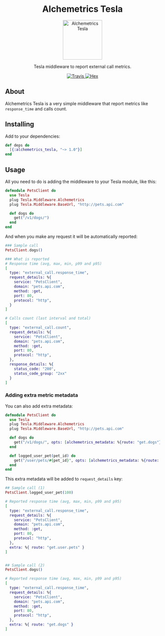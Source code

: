 <h1 align="center">Alchemetrics Tesla</h1>

<p align="center">
  <img alt="Alchemetrics Tesla" src="https://github.com/globocom/alchemetrics_tesla/blob/master/assets/alchemetrics_tesla.png?raw=true" width="128">
</p>

<p align="center">
  Tesla middleware to report external call metrics.
</p>

<p align="center">
  <a href="https://travis-ci.org/globocom/alchemetrics_tesla">
    <img alt="Travis" src="https://travis-ci.org/globocom/alchemetrics_tesla.svg">
  </a>
  <a href="https://hex.pm/packages/alchemetrics_tesla">
    <img alt="Hex" src="https://img.shields.io/hexpm/dt/alchemetrics_tesla.svg">
  </a>
</p>

## About
Alchemetrics Tesla is a very simple middleware that report metrics like `response_time` and calls count.


## Installing
Add to your dependencies:
```elixir
def deps do
  [{:alchemetrics_tesla, "~> 1.0"}]
end
```

## Usage
All you need to do is adding the middleware to your Tesla module, like this:

```elixir
defmodule PetsClient do
  use Tesla
  plug Tesla.Middleware.Alchemetrics
  plug Tesla.Middleware.BaseUrl, "http://pets.api.com"

  def dogs do
    get("/v1/dogs/")
  end
end
```

And when you make any request it will be automatically reported:
```elixir
### Sample call
PetsClient.dogs()

### What is reported
# Response time (avg, max, min, p99 and p95)
[
  type: "external_call.response_time",
  request_details: %{
    service: "PetsClient",
    domain: "pets.api.com",
    method: :get,
    port: 80,
    protocol: "http",
  }
]

# Calls count (last interval and total)
[
  type: "external_call.count",
  request_details: %{
    service: "PetsClient",
    domain: "pets.api.com",
    method: :get,
    port: 80,
    protocol: "http",
  },
  response_details: %{
    status_code: "200",
    status_code_group: "2xx"
  }
]
```

### Adding extra metric metadata
You can also add extra metadata:

```elixir
defmodule PetsClient do
  use Tesla
  plug Tesla.Middleware.Alchemetrics
  plug Tesla.Middleware.BaseUrl, "http://pets.api.com"

  def dogs do
    get("/v1/dogs/", opts: [alchemetrics_metadata: %{route: "get.dogs"}])
  end

  def logged_user_pet(pet_id) do
    get("/user/pets/#{pet_id}", opts: [alchemetrics_metadata: %{route: "get.user.pets.show"}])
  end
end
```

This extra metadata will be added to `request_details` key:
```elixir
## Sample call (1)
PetsClient.logged_user_pet(100)

# Reported response time (avg, max, min, p99 and p95)
[
  type: "external_call.response_time",
  request_details: %{
    service: "PetsClient",
    domain: "pets.api.com",
    method: :get,
    port: 80,
    protocol: "http",
  },
  extra: %{ route: "get.user.pets" }
]


## Sample call (2)
PetsClient.dogs()

# Reported response time (avg, max, min, p99 and p95)
[
  type: "external_call.response_time",
  request_details: %{
    service: "PetsClient",
    domain: "pets.api.com",
    method: :get,
    port: 80,
    protocol: "http",
  },
  extra: %{ route: "get.dogs" }
]
```

